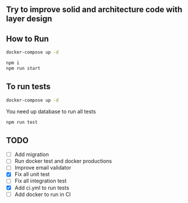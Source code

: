## Try to improve solid and architecture code with layer design

## How to Run

```bash
docker-compose up -d
```

```bash
npm i
npm run start
```

## To run tests

```bash
docker-compose up -d
```

You need up database to run all tests

```bash
npm run test
```

## TODO

- [ ] Add migration
- [ ] Run docker test and docker productions
- [ ] Improve email validator
- [x] Fix all unit test
- [ ] Fix all integration test
- [x] Add ci.yml to run tests
- [ ] Add docker to run in CI
